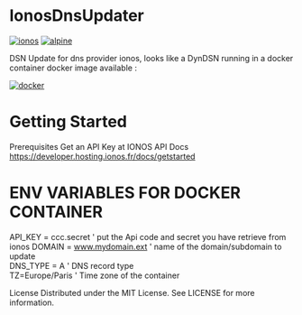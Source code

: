 # IonosDnsUpdater 

[![ionos](https://img.shields.io/static/v1?label=based_on&message=IonosApi&color=blue)](link=https://developer.hosting.ionos.fr/docs/dns,float="left")
 [![alpine](https://img.shields.io/static/v1?label=using&message=alpine&color=orange)](https://alpinelinux.org)

DSN Update for dns provider ionos, looks like a DynDSN 
running in a docker container
docker image available : 

[![docker](https://img.shields.io/static/v1?label=docker&message=dockerhub&color=green)](https://registry.hub.docker.com/r/goodlinux/ionosdnsupdater)

 
# Getting Started
 Prerequisites
 Get an API Key at IONOS API Docs
 https://developer.hosting.ionos.fr/docs/getstarted
 
 
# ENV VARIABLES FOR DOCKER CONTAINER  
 
 API_KEY = ccc.secret           ' put the Api code and secret you have retrieve from ionos 
 DOMAIN = www.mydomain.ext      ' name of the domain/subdomain to update   
 DNS_TYPE = A                   ' DNS record type    
 TZ=Europe/Paris                ' Time zone of the container  
  
 
 License
 Distributed under the MIT License. See LICENSE for more information.
